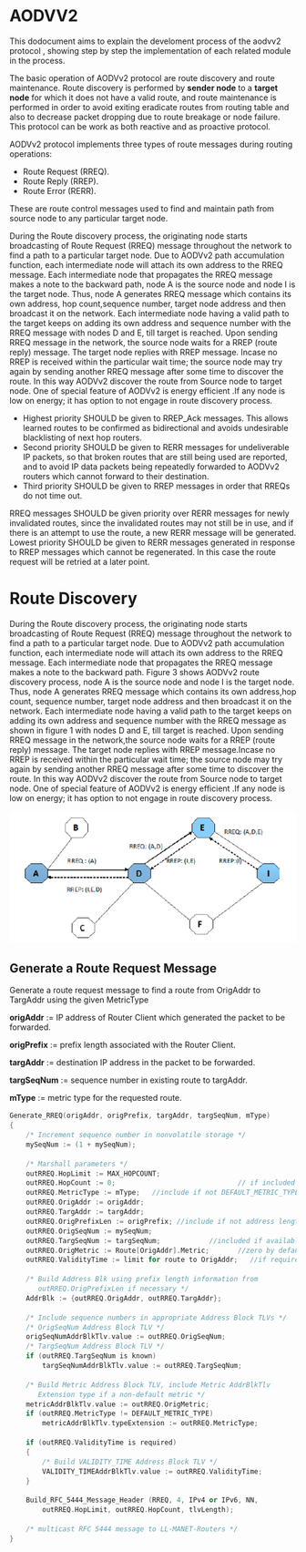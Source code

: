 # AODVV2

This dodocument aims to explain the develoment process of the aodvv2 protocol , showing step by step the implementation of each related module in the process.

The  basic  operation  of  AODVv2 protocol are route discovery and route maintenance. Route 
discovery is  performed by  **sender node**  to a  **target node**  for which it does not have a valid route, and route maintenance is performed in order to avoid exiting eradicate routes from routing table and also to decrease packet dropping due to route breakage or node failure. This protocol can be work as both reactive and as proactive protocol. 


AODVv2 protocol implements three types of route messages during routing operations:
- Route Request (RREQ). 
- Route Reply (RREP).  
- Route Error (RERR). 
  
These are route control  messages used to  find and  maintain path from source node to any particular target node.



During  the  Route  discovery  process,  the  originating  node starts  broadcasting  of  Route  Request  (RREQ)  message throughout the network to find a path to a particular target node. Due  to AODVv2 path accumulation  function, each intermediate node  will attach  its  own address  to the  RREQ message. Each intermediate node that propagates  the RREQ message makes a note to the backward path, node  A is  the source node and  node I  is the  target node.  Thus, node  A generates RREQ  message  which  contains its  own address,  hop count,sequence number, target node address and then broadcast it on the network. Each  intermediate node  having a  valid path  to the  target  keeps  on  adding  its  own  address  and  sequence number with  the RREQ  message with nodes  D and  E, till target is  reached.  Upon sending  RREQ message in  the network, the  source node  waits for  a RREP (route  reply)  message.  The  target  node  replies  with  RREP message.  Incase no  RREP  is received  within  the  particular wait time; the source node may try again by sending another RREQ message after some time to discover the  route. In this way  AODVv2  discover  the  route  from  Source  node  to target node.  One of special feature of AODVv2 is energy efficient .If any node is low on energy; it has option to not engage in route discovery process. 




- Highest priority SHOULD be given to RREP_Ack messages. This allows learned routes to be confirmed as bidirectional and avoids undesirable blacklisting of next hop routers.
- Second priority SHOULD be given to RERR messages for undeliverable IP packets, so that broken routes that are still being used are reported, and to avoid IP data packets being repeatedly forwarded to AODVv2 routers which cannot forward to their destination.
- Third priority SHOULD be given to RREP messages in order that RREQs do not time out. 

RREQ messages SHOULD be given priority over RERR messages for newly invalidated routes, since the invalidated routes may not still be in use, and if there is an attempt to use the route, a new RERR message will be generated.
Lowest priority SHOULD be given to RERR messages generated in response to RREP messages which cannot be regenerated. In this case the route request will be retried at a later point.



# Route Discovery

During the Route discovery process, the originating node starts broadcasting of Route Request (RREQ) message throughout the network to find a path to a particular target node. Due to AODVv2 path accumulation function, each intermediate node will attach its own address  to the RREQ message. Each intermediate node that propagates the RREQ message makes a note to the backward path. Figure 3 shows AODVv2 route discovery process, node A is the source node and node I is the target node. Thus, node  A generates RREQ message which contains its own address,hop count, sequence number, target node address and then broadcast it on the network. Each intermediate node having a valid path to the target keeps on adding its own address and sequence number with the RREQ message as shown in figure 1  with nodes D and E, till target is reached. Upon sending RREQ message in the network,the source node waits for a RREP (route reply) message. The target node replies with RREP message.Incase no RREP is received within the particular wait time; the source node may try again by sending another RREQ message after some time to discover the route. In this way  AODVv2 discover the route from Source node  to target node. One of special feature of AODVv2 is energy efficient .If any node is low on energy; it has option to not engage in route discovery process.

![alt text](pictures/discovery_route.png "Discovery process")


## Generate a Route Request Message

Generate a route request message to find a route from OrigAddr to TargAddr using the given MetricType

**origAddr**   := IP address of Router Client which generated the packet to be forwarded.

**origPrefix** := prefix length associated with the Router Client.

**targAddr**   := destination IP address in the packet to be forwarded.

**targSeqNum** := sequence number in existing route to targAddr.

**mType**      := metric type for the requested route.




```cpp
Generate_RREQ(origAddr, origPrefix, targAddr, targSeqNum, mType)
{
    /* Increment sequence number in nonvolatile storage */
    mySeqNum := (1 + mySeqNum);

    /* Marshall parameters */
    outRREQ.HopLimit := MAX_HOPCOUNT;
    outRREQ.HopCount := 0;                              // if included 
    outRREQ.MetricType := mType;   //include if not DEFAULT_METRIC_TYPE
    outRREQ.OrigAddr := origAddr; 
    outRREQ.TargAddr := targAddr;
    outRREQ.OrigPrefixLen := origPrefix; //include if not address length
    outRREQ.OrigSeqNum := mySeqNum;
    outRREQ.TargSeqNum := targSeqNum;            //included if available
    outRREQ.OrigMetric := Route[OrigAddr].Metric;       //zero by default
    outRREQ.ValidityTime := limit for route to OrigAddr;   //if required 

    /* Build Address Blk using prefix length information from 
       outRREQ.OrigPrefixLen if necessary */
    AddrBlk := {outRREQ.OrigAddr, outRREQ.TargAddr};

    /* Include sequence numbers in appropriate Address Block TLVs */
    /* OrigSeqNum Address Block TLV */
    origSeqNumAddrBlkTlv.value := outRREQ.OrigSeqNum;
    /* TargSeqNum Address Block TLV */
    if (outRREQ.TargSeqNum is known)
        targSeqNumAddrBlkTlv.value := outRREQ.TargSeqNum;

    /* Build Metric Address Block TLV, include Metric AddrBlkTlv 
       Extension type if a non-default metric */
    metricAddrBlkTlv.value := outRREQ.OrigMetric;
    if (outRREQ.MetricType != DEFAULT_METRIC_TYPE)
        metricAddrBlkTlv.typeExtension := outRREQ.MetricType;
    
    if (outRREQ.ValidityTime is required)
    {
        /* Build VALIDITY_TIME Address Block TLV */
        VALIDITY_TIMEAddrBlkTlv.value := outRREQ.ValidityTime;
    }

    Build_RFC_5444_Message_Header (RREQ, 4, IPv4 or IPv6, NN,
        outRREQ.HopLimit, outRREQ.HopCount, tlvLength);

    /* multicast RFC 5444 message to LL-MANET-Routers */
}
```







